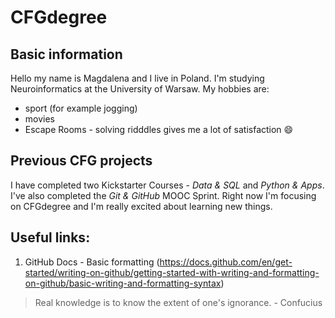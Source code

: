 # CFGdegree

## Basic information

Hello my name is Magdalena and I live in Poland. I'm studying Neuroinformatics at the University of Warsaw. My hobbies are:
- sport (for example jogging) 
- movies
- Escape Rooms - solving ridddles gives me a lot of satisfaction :smile:

## Previous CFG projects

I have completed two Kickstarter Courses - _Data & SQL_ and _Python & Apps_. I've also completed the _Git & GitHub_ MOOC Sprint. Right now I'm focusing on CFGdegree and I'm really excited about learning new things.

## Useful links:
1. GitHub Docs - Basic formatting (https://docs.github.com/en/get-started/writing-on-github/getting-started-with-writing-and-formatting-on-github/basic-writing-and-formatting-syntax)




>  Real knowledge is to know the extent of one's ignorance. - Confucius


